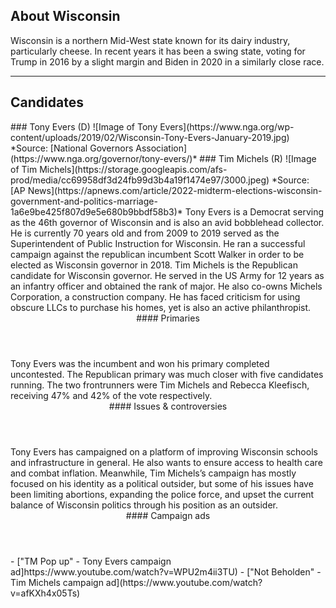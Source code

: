 ## About Wisconsin
Wisconsin is a northern Mid-West state known for its dairy industry, particularly cheese. In recent years it has been a swing state, voting for Trump in 2016 by a slight margin and Biden in 2020 in a similarly close race. 

---

## Candidates

<Grid>
  <Box>
    ### Tony Evers (D)
    ![Image of Tony Evers](https://www.nga.org/wp-content/uploads/2019/02/Wisconsin-Tony-Evers-January-2019.jpg)
    *Source: [National Governors Association](https://www.nga.org/governor/tony-evers/)*
  </Box>
  <Box>
    ### Tim Michels (R)
    ![Image of Tim Michels](https://storage.googleapis.com/afs-prod/media/cc69958df3d24fb99d3b4a19f1474e97/3000.jpeg)
    *Source: [AP News](https://apnews.com/article/2022-midterm-elections-wisconsin-government-and-politics-marriage-1a6e9be425f807d9e5e680b9bbdf58b3)*
  </Box>

  <Box>
    Tony Evers is a Democrat serving as the 46th governor of Wisconsin and is also an avid bobblehead collector. He is currently 70 years old and from 2009 to 2019 served as the Superintendent of Public Instruction for Wisconsin. He ran a successful campaign against the republican incumbent Scott Walker in order to be elected as Wisconsin governor in 2018.
  </Box>
  <Box>
    Tim Michels is the Republican candidate for Wisconsin governor. He served in the US Army for 12 years as an infantry officer and obtained the rank of major. He also co-owns Michels Corporation, a construction company. He has faced criticism for using obscure LLCs to purchase his homes, yet is also an active philanthropist.
  </Box>
  <Header>
    #### Primaries
  </Header>
  <Box>
    Tony Evers was the incumbent and won his primary completed uncontested.
  </Box>
  <Box>
    The Republican primary was much closer with five candidates running. The two frontrunners were Tim Michels and Rebecca Kleefisch, receiving 47% and 42% of the vote respectively.
  </Box>

  <Header>
    #### Issues & controversies
  </Header>

  <WideBox>
    Tony Evers has campaigned on a platform of improving Wisconsin schools and infrastructure in general. He also wants to ensure access to health care and combat inflation. Meanwhile, Tim Michels’s campaign has mostly focused on his identity as a political outsider, but some of his issues have been limiting abortions, expanding the police force, and upset the current balance of Wisconsin politics through his position as an outsider.
  </WideBox>
  <Header>
    #### Campaign ads
  </Header>
  <Box>
    - ["TM Pop up" - Tony Evers campaign ad]https://www.youtube.com/watch?v=WPU2m4ii3TU)
  </Box>
  <Box>
    - ["Not Beholden" - Tim Michels campaign ad](https://www.youtube.com/watch?v=afKXh4x05Ts)
  </Box>
</Grid>

